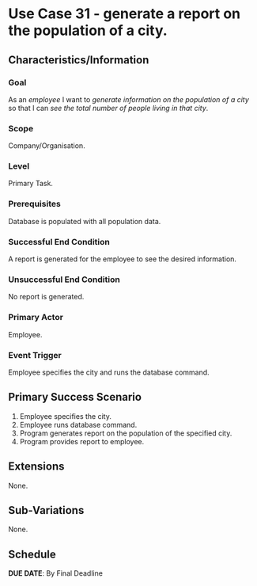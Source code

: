 # Use Case 31 - generate a report on the population of a city.

## Characteristics/Information

### Goal

As an *employee* I want to *generate information on the population of a city* so that I can *see the total number of people living in that city*.

### Scope

Company/Organisation.

### Level

Primary Task.

### Prerequisites 
Database is populated with all population data.

### Successful End Condition

A report is generated for the employee to see the desired information.

### Unsuccessful End Condition

No report is generated.

### Primary Actor

Employee.

### Event Trigger

Employee specifies the city and runs the database command.

## Primary Success Scenario

1. Employee specifies the city.
2. Employee runs database command.
3. Program generates report on the population of the specified city.
4. Program provides report to employee.

## Extensions

None.

## Sub-Variations

None.

## Schedule 

**DUE DATE**: By Final Deadline
